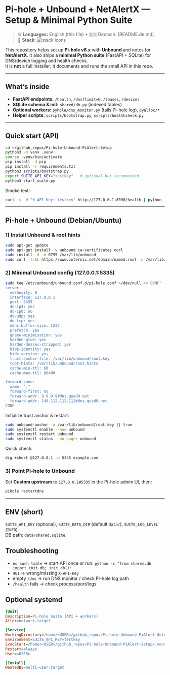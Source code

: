 # Pi-hole + Unbound + NetAlertX — Setup & Minimal Python Suite

> 🌐 **Languages:** English (this file) • 🇩🇪 Deutsch: [README.de.md]  
> 🧰 **Stack:** <img src="https://skillicons.dev/icons?i=linux,debian,ubuntu,raspberrypi,bash,python,fastapi,sqlite,docker" alt="stack icons" />

This repository helps set up **Pi-hole v6.x** with **Unbound** and notes for **NetAlertX**. It also ships a **minimal Python suite** (FastAPI + SQLite) for DNS/device logging and health checks.  
It is **not** a full installer; it documents and runs the small API in this repo.

---

## What’s inside
- **FastAPI endpoints:** `/health`, `/dns?limit=N`, `/leases`, `/devices`
- **SQLite schema & init:** `shared/db.py` (indexed tables)
- **Optional workers:** `pyhole/dns_monitor.py` (tails Pi-hole log), `pyalloc/*`
- **Helper scripts:** `scripts/bootstrap.py`, `scripts/healthcheck.py`

---

## Quick start (API)
~~~bash
cd ~/github_repos/Pi-hole-Unbound-PiAlert-Setup
python3 -m venv .venv
source .venv/bin/activate
pip install -U pip
pip install -r requirements.txt
python3 scripts/bootstrap.py
export SUITE_API_KEY="testkey"   # optional but recommended
python3 start_suite.py
~~~

Smoke test:
~~~bash
curl -s -H "X-API-Key: testkey" http://127.0.0.1:8090/health | python -m json.tool
~~~

---

## Pi-hole + Unbound (Debian/Ubuntu)

### 1) Install Unbound & root hints
~~~bash
sudo apt-get update
sudo apt-get install -y unbound ca-certificates curl
sudo install -d -m 0755 /var/lib/unbound
sudo curl -fsSL https://www.internic.net/domain/named.root -o /var/lib/unbound/root.hints
~~~

### 2) Minimal Unbound config (127.0.0.1:5335)
~~~bash
sudo tee /etc/unbound/unbound.conf.d/pi-hole.conf >/dev/null <<'CONF'
server:
  verbosity: 0
  interface: 127.0.0.1
  port: 5335
  do-ip4: yes
  do-ip6: no
  do-udp: yes
  do-tcp: yes
  edns-buffer-size: 1232
  prefetch: yes
  qname-minimisation: yes
  harden-glue: yes
  harden-dnssec-stripped: yes
  hide-identity: yes
  hide-version: yes
  trust-anchor-file: /var/lib/unbound/root.key
  root-hints: /var/lib/unbound/root.hints
  cache-min-ttl: 60
  cache-max-ttl: 86400

forward-zone:
  name: "."
  forward-first: no
  forward-addr: 9.9.9.9#dns.quad9.net
  forward-addr: 149.112.112.112#dns.quad9.net
CONF
~~~

Initialize trust anchor & restart:
~~~bash
sudo unbound-anchor -a /var/lib/unbound/root.key || true
sudo systemctl enable --now unbound
sudo systemctl restart unbound
sudo systemctl status --no-pager unbound
~~~

Quick check:
~~~bash
dig +short @127.0.0.1 -p 5335 example.com
~~~

### 3) Point Pi-hole to Unbound
Set **Custom upstream** to `127.0.0.1#5335` in the Pi-hole admin UI, then:
~~~bash
pihole restartdns
~~~

---

## ENV (short)
`SUITE_API_KEY` (optional), `SUITE_DATA_DIR` (default `data/`), `SUITE_LOG_LEVEL` (`INFO`).  
DB path: `data/shared.sqlite`.

## Troubleshooting
- `no such table` → start API once or run: `python -c "from shared.db import init_db; init_db()"`
- `401` → wrong/missing `X-API-Key`
- empty `/dns` → run DNS monitor / check Pi-hole log path
- `/health` fails → check process/port/logs

## Optional systemd
~~~ini
[Unit]
Description=Pi-hole Suite (API + workers)
After=network.target

[Service]
WorkingDirectory=/home/<USER>/github_repos/Pi-hole-Unbound-PiAlert-Setup
Environment=SUITE_API_KEY=testkey
ExecStart=/home/<USER>/github_repos/Pi-hole-Unbound-PiAlert-Setup/.venv/bin/python start_suite.py
Restart=always
User=<USER>

[Install]
WantedBy=multi-user.target
~~~
